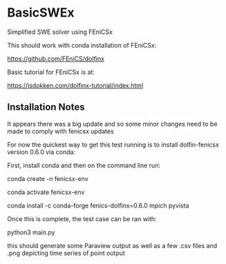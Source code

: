 # BasicSWEx
Simplified SWE solver using FEniCSx

This should work with conda installation of FEniCSx:

https://github.com/FEniCS/dolfinx

Basic tutorial for FEniCSx is at:

https://jsdokken.com/dolfinx-tutorial/index.html


## Installation Notes

It appears there was a big update and so some minor changes need to be made to comply with fenicsx updates

For now the quickest way to get this test running is to install dolfin-fenicsx version 0.6.0 via conda:

First, install conda and then on the command line run:

conda create -n fenicsx-env

conda activate fenicsx-env

conda install -c conda-forge fenics-dolfinx=0.6.0 mpich pyvista

Once this is complete, the test case can be ran with:

python3 main.py

this should generate some Paraview output as well as a few .csv files and .png depicting time series of point output
